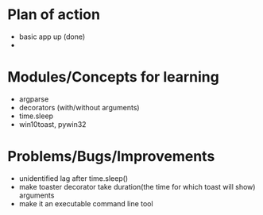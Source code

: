 # Plan of action
- basic app up (done)
- 




# Modules/Concepts for learning
- argparse
- decorators (with/without arguments)
- time.sleep
- win10toast, pywin32


# Problems/Bugs/Improvements
- unidentified lag after time.sleep()
- make toaster decorator take duration(the time for which toast will show) arguments
- make it an executable command line tool